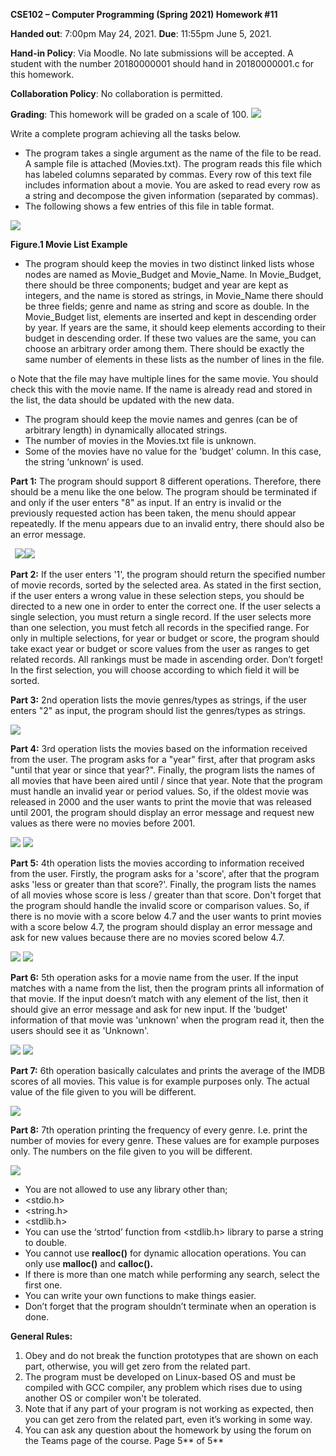 ﻿**CSE102 – Computer Programming (Spring 2021) Homework #11** 

**Handed out**: 7:00pm May 24, 2021. **Due**: 11:55pm June 5, 2021. 

**Hand-in  Policy**:  Via  Moodle.  No  late  submissions  will  be  accepted.  A  student  with  the  number 20180000001 should hand in  20180000001.c for this homework. 

**Collaboration Policy**: No collaboration is permitted.  

**Grading**: This homework will be graded on a scale of 100.  ![](Aspose.Words.00eb1ba5-e7a8-480e-9b95-e2ba844f2759.001.png)

Write a complete program achieving all the tasks below. 

- The program takes a single argument as the name of the file to be read. A sample file is attached (Movies.txt). The program reads this file which has labeled columns separated by commas. Every row of this text file includes information about a movie. You are asked to read every row as a string and decompose the given information (separated by commas).  
- The following shows a few entries of this file in table format. 

![](ScreenShots/Aspose.Words.00eb1ba5-e7a8-480e-9b95-e2ba844f2759.002.png)

**Figure.1 Movie List Example** 

- The program should keep the movies in two distinct linked lists whose nodes are named as Movie\_Budget  and  Movie\_Name.  In  Movie\_Budget,  there  should  be  three  components; budget and year are kept as integers, and the name is stored as strings, in Movie\_Name there should be three fields; genre and name as string and score as double. In the Movie\_Budget list, elements are inserted and kept in descending order by year. If years are the same, it should keep elements according to their budget in descending order. If these two values are the same, you can choose an arbitrary order among them. There should be exactly the same number of elements in these lists as the number of lines in the file.  

o  Note that the file may have multiple lines for the same movie. You should check this with the movie name. If the name is already read and stored in the list, the data should be updated with the new data. 

- The  program  should  keep  the  movie  names  and  genres  (can  be  of  arbitrary  length)  in dynamically allocated strings.  
- The number of movies in the Movies.txt file is unknown.  
- Some of the movies have no value for the 'budget' column. In this case, the string ‘unknown’ is used.  

**Part 1:** The program should support 8 different operations. Therefore, there should be a menu like the one below. The program should be terminated if and only if the user enters "8" as input. If an entry is invalid or the previously requested action has been taken, the menu should appear repeatedly. If the menu appears due to an invalid entry, there should also be an error message. 

` `![](Aspose.Words.00eb1ba5-e7a8-480e-9b95-e2ba844f2759.003.png)![](Aspose.Words.00eb1ba5-e7a8-480e-9b95-e2ba844f2759.004.png)

**Part 2:** If the user enters '1', the program should return the specified number of movie records, sorted by the selected area. As stated in the first section, if the user enters a wrong value in these selection steps, you should be directed to a new one in order to enter the correct one. If the user selects a single selection, you must return a single record. If the user selects more than one selection, you must fetch all records in the specified range. For only in multiple selections, for year or budget or score, the program should take exact year or budget or score values from the user as ranges to get related records. All rankings must be made in ascending order. Don’t forget! In the first selection, you will choose according to which field it will be sorted. 

**Part 3:** 2nd operation lists the movie genres/types as strings, if the user enters "2" as input, the program should list the genres/types as strings. 

![](Aspose.Words.00eb1ba5-e7a8-480e-9b95-e2ba844f2759.005.png)

**Part 4:** 3rd operation lists the movies based on the information received from the user. The program asks for a "year" first, after that program asks "until that year or since that year?". Finally, the program lists the names of all movies that have been aired until / since that year. Note that the program must handle an invalid year or period values. So, if the oldest movie was released in 2000 and the user wants to print the movie that was released until 2001, the program should display an error message and request new values as there were no movies before 2001. 

![](Aspose.Words.00eb1ba5-e7a8-480e-9b95-e2ba844f2759.006.png) ![](Aspose.Words.00eb1ba5-e7a8-480e-9b95-e2ba844f2759.007.png)

**Part 5:** 4th operation lists the movies according to information received from the user. Firstly, the program asks for a 'score', after that the program asks 'less or greater than that score?'. Finally, the program lists the names of all movies whose score is less / greater than that score. Don't forget that the program should handle the invalid score or comparison values. So, if there is no movie with a score below 4.7 and the user wants to print movies with a score below 4.7, the program should display an error message and ask for new values because there are no movies scored below 4.7. 

![](Aspose.Words.00eb1ba5-e7a8-480e-9b95-e2ba844f2759.008.png) ![](Aspose.Words.00eb1ba5-e7a8-480e-9b95-e2ba844f2759.009.png)

**Part 6:** 5th operation asks for a movie name from the user. If the input matches with a name from the list, then the program prints all information of that movie. If the input doesn’t match with any element of the list, then it should give an error message and ask for new input. If the 'budget' information of that movie was 'unknown' when the program read it, then the users should see it as 'Unknown'. 

![](Aspose.Words.00eb1ba5-e7a8-480e-9b95-e2ba844f2759.010.png) ![](Aspose.Words.00eb1ba5-e7a8-480e-9b95-e2ba844f2759.011.png)

**Part 7:** 6th operation basically calculates and prints the average of the IMDB scores of all movies. This value is for example purposes only. The actual value of the file given to you will be different. 

![](Aspose.Words.00eb1ba5-e7a8-480e-9b95-e2ba844f2759.012.png)

**Part 8:** 7th operation printing the frequency of every genre. I.e. print the number of movies for every genre. These values are for example purposes only. The numbers on the file given to you will be different. 

![](Aspose.Words.00eb1ba5-e7a8-480e-9b95-e2ba844f2759.013.png)

- You are not allowed to use any library other than; 
- <stdio.h> 
- <string.h> 
- <stdlib.h> 
- You can use the ‘strtod’ function from <stdlib.h> library to parse a string to double. 
- You cannot use **realloc()** for dynamic allocation operations. You can only use **malloc()** and **calloc().** 
- If there is more than one match while performing any search, select the first one. 
- You can write your own functions to make things easier. 
- Don’t forget that the program shouldn’t terminate when an operation is done. 

**General Rules:** 

1. Obey and do not break the function prototypes that are shown on each part, otherwise, you will get zero from the related part. 
1. The program must be developed on Linux-based OS and must be compiled with GCC compiler, any problem which rises due to using another OS or compiler won't be tolerated. 
1. Note that if any part of your program is not working as expected, then you can get zero from the related part, even it’s working in some way. 
1. You can ask any question about the homework by using the forum on the Teams page of the course. 
Page 5** of 5** 
